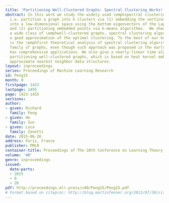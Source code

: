 ```yaml
---
title: 'Partitioning Well-Clustered Graphs: Spectral Clustering Works!'
abstract: In this work we study the widely used \emphspectral clustering algorithms,
  i.e. partition a graph into k clusters via (1) embedding the vertices of a graph
  into a low-dimensional space using the bottom eigenvectors of the Laplacian matrix,
  and (2) partitioning embedded points via k-means algorithms.  We show that, for
  a wide class of \emphwell-clustered graphs, spectral clustering algorithms can give
  a good approximation of the optimal clustering. To the best of our knowledge, it
  is the \emphfirst theoretical analysis of spectral clustering algorithms for a wide
  family of graphs, even though such approach was proposed in the early 1990s and
  has comprehensive applications. We also give a nearly-linear time algorithm for
  partitioning well-clustered graphs, which is based on heat kernel embeddings and
  approximate nearest neighbor data structures.
layout: inproceedings
series: Proceedings of Machine Learning Research
id: Peng15
month: 0
firstpage: 1423
lastpage: 1455
page: 1423-1455
sections: 
author:
- given: Richard
  family: Peng
- given: He
  family: Sun
- given: Luca
  family: Zanetti
date: 2015-06-26
address: Paris, France
publisher: PMLR
container-title: Proceedings of The 28th Conference on Learning Theory
volume: '40'
genre: inproceedings
issued:
  date-parts:
  - 2015
  - 6
  - 26
pdf: http://proceedings.mlr.press/v40/Peng15/Peng15.pdf
# Format based on citeproc: http://blog.martinfenner.org/2013/07/30/citeproc-yaml-for-bibliographies/
---
```

